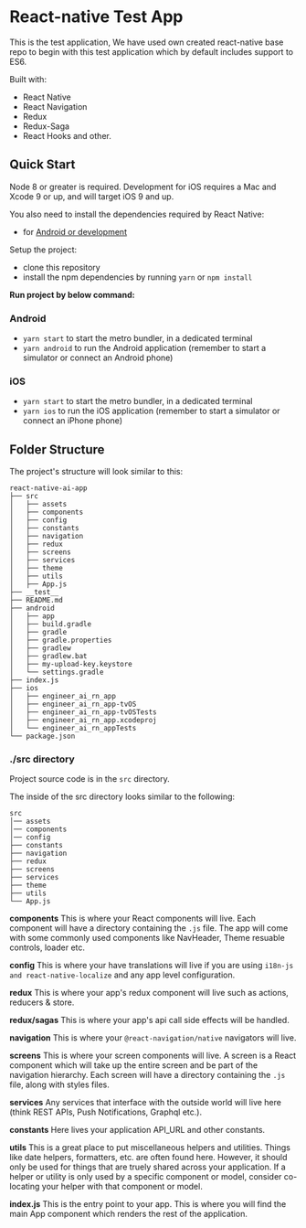 # React-native Test App

This is the test application, We have used own created react-native base repo to begin with this test application which by default includes support to ES6.

Built with:

- React Native
- React Navigation
- Redux
- Redux-Saga
- React Hooks and other.

## Quick Start

Node 8 or greater is required. Development for iOS requires a Mac and Xcode 9 or up, and will target iOS 9 and up.

You also need to install the dependencies required by React Native:

- for [Android or development](https://reactnative.dev/docs/environment-setup)

Setup the project:
- clone this repository
- install the npm dependencies by running `yarn` or `npm install`

**Run project by below command:**

### Android
  
- `yarn start` to start the metro bundler, in a dedicated terminal
- `yarn android` to run the Android application (remember to start a simulator or connect an Android phone)

### iOS

- `yarn start` to start the metro bundler, in a dedicated terminal
- `yarn ios` to run the iOS application (remember to start a simulator or connect an iPhone phone)

## Folder Structure

The project's structure will look similar to this:

```
react-native-ai-app
├── src
│   ├── assets
│   ├── components
│   ├── config
│   ├── constants
│   ├── navigation
│   ├── redux
│   ├── screens
│   ├── services
│   ├── theme
│   ├── utils
│   ├── App.js
├── __test__
├── README.md
├── android
│   ├── app
│   ├── build.gradle
│   ├── gradle
│   ├── gradle.properties
│   ├── gradlew
│   ├── gradlew.bat
│   ├── my-upload-key.keystore
│   └── settings.gradle
├── index.js
├── ios
│   ├── engineer_ai_rn_app
│   ├── engineer_ai_rn_app-tvOS
│   ├── engineer_ai_rn_app-tvOSTests
│   ├── engineer_ai_rn_app.xcodeproj
│   └── engineer_ai_rn_appTests
└── package.json

```


### ./src directory

Project source code is in the `src` directory.

The inside of the src directory looks similar to the following:

```
src
│── assets
│── components
│── config
├── constants
├── navigation
├── redux
├── screens
├── services
├── theme
├── utils
└── App.js
```

**components**
This is where your React components will live. Each component will have a directory containing the `.js` file. The app will come with some commonly used components like NavHeader, Theme resuable controls, loader etc.

**config**
This is where your have translations will live if you are using `i18n-js and react-native-localize` and any app level configuration.

**redux**
This is where your app's redux component will live such as actions, reducers & store.

**redux/sagas**
This is where your app's api call side effects will be handled.

**navigation**
This is where your `@react-navigation/native` navigators will live.

**screens**
This is where your screen components will live. A screen is a React component which will take up the entire screen and be part of the navigation hierarchy. Each screen will have a directory containing the `.js` file, along with styles files.

**services**
Any services that interface with the outside world will live here (think REST APIs, Push Notifications, Graphql etc.).

**constants**
Here lives your application API_URL and other constants.

**utils**
This is a great place to put miscellaneous helpers and utilities. Things like date helpers, formatters, etc. are often found here. However, it should only be used for things that are truely shared across your application. If a helper or utility is only used by a specific component or model, consider co-locating your helper with that component or model.

**index.js** This is the entry point to your app. This is where you will find the main App component which renders the rest of the application.
